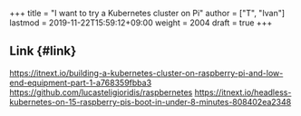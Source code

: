 +++
title = "I want to try a Kubernetes cluster on Pi"
author = ["T", "Ivan"]
lastmod = 2019-11-22T15:59:12+09:00
weight = 2004
draft = true
+++

## Link {#link}

<https://itnext.io/building-a-kubernetes-cluster-on-raspberry-pi-and-low-end-equipment-part-1-a768359fbba3>
<https://github.com/lucasteligioridis/raspbernetes>
<https://itnext.io/headless-kubernetes-on-15-raspberry-pis-boot-in-under-8-minutes-808402ea2348>
